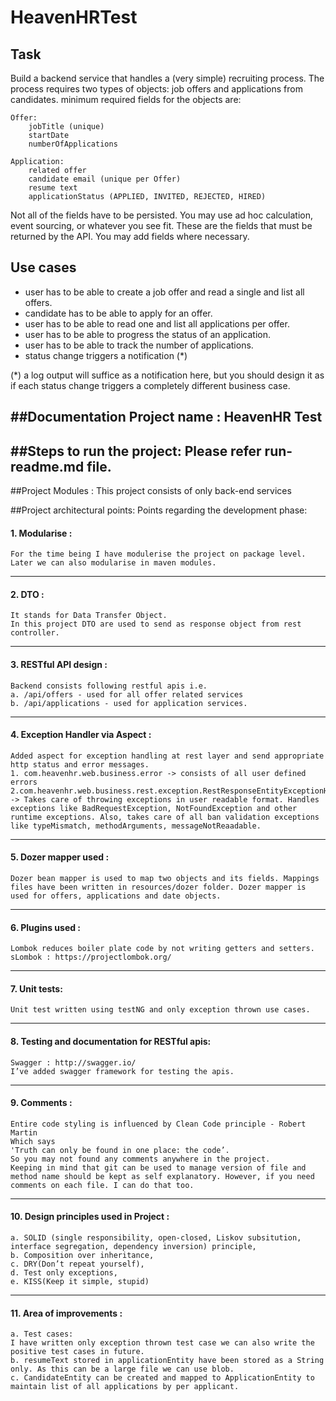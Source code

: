 # HeavenHRTest
## Task

Build a backend service that handles a (very simple) recruiting process. The process requires two types of objects: job offers and applications from candidates.
minimum required fields for the objects are:

    Offer:
        jobTitle (unique)
        startDate
        numberOfApplications

    Application:
        related offer
        candidate email (unique per Offer)
        resume text
        applicationStatus (APPLIED, INVITED, REJECTED, HIRED)
Not all of the fields have to be persisted. You may use ad hoc calculation, event sourcing, or whatever you see fit. These are the fields that must be returned by the API. You may add fields where necessary.

## Use cases

- user has to be able to create a job offer and read a single and list all offers.
- candidate has to be able to apply for an offer.
- user has to be able to read one and list all applications per offer.
- user has to be able to progress the status of an application.
- user has to be able to track the number of applications.
- status change triggers a notification (*)

(*) a log output will suffice as a notification here, but you should design it as if each status change triggers a completely different business case.

##Documentation
	Project name : HeavenHR Test
------------------------------------------------------------------------------------------------------------------------
##Steps to run the project:
	Please refer run-readme.md file.
------------------------------------------------------------------------------------------------------------------------
##Project Modules :
	This project consists of only back-end services
	
##Project architectural points:
	Points regarding the development phase:

#### 1. Modularise :
	For the time being I have modulerise the project on package level.
	Later we can also modularise in maven modules.

------------------------------------------------------------------------------------------------------------------------
#### 2. DTO :
	It stands for Data Transfer Object.
	In this project DTO are used to send as response object from rest controller.

------------------------------------------------------------------------------------------------------------------------
#### 3. RESTful API design :	
	Backend consists following restful apis i.e.
	a. /api/offers - used for all offer related services
	b. /api/applications - used for application services.

------------------------------------------------------------------------------------------------------------------------
#### 4. Exception Handler via Aspect :
	Added aspect for exception handling at rest layer and send appropriate http status and error messages.
	1. com.heavenhr.web.business.error -> consists of all user defined errors
	2.com.heavenhr.web.business.rest.exception.RestResponseEntityExceptionHandler -> Takes care of throwing exceptions in user readable format. Handles exceptions like BadRequestException, NotFoundException and other runtime exceptions. Also, takes care of all ban validation exceptions like typeMismatch, methodArguments, messageNotReaadable.
	

------------------------------------------------------------------------------------------------------------------------
#### 5. Dozer mapper used :
	Dozer bean mapper is used to map two objects and its fields. Mappings files have been written in resources/dozer folder. Dozer mapper is used for offers, applications and date objects.
	

------------------------------------------------------------------------------------------------------------------------

#### 6. Plugins used :
	Lombok reduces boiler plate code by not writing getters and setters. sLombok : https://projectlombok.org/

------------------------------------------------------------------------------------------------------------------------
#### 7. Unit tests:
	Unit test written using testNG and only exception thrown use cases.

------------------------------------------------------------------------------------------------------------------------
#### 8. Testing and documentation for RESTful apis:
	Swagger : http://swagger.io/
	I’ve added swagger framework for testing the apis.

------------------------------------------------------------------------------------------------------------------------
#### 9. Comments :
	Entire code styling is influenced by Clean Code principle - Robert Martin
	Which says
	'Truth can only be found in one place: the code’.
	So you may not found any comments anywhere in the project.
	Keeping in mind that git can be used to manage version of file and method name should be kept as self explanatory. However, if you need comments on each file. I can do that too.

------------------------------------------------------------------------------------------------------------------------
#### 10. Design principles used in Project :
	a. SOLID (single responsibility, open-closed, Liskov subsitution, interface segregation, dependency inversion) principle,
	b. Composition over inheritance,
	c. DRY(Don’t repeat yourself),
	d. Test only exceptions,
	e. KISS(Keep it simple, stupid)

------------------------------------------------------------------------------------------------------------------------
#### 11. Area of improvements :
	a. Test cases:
	I have written only exception thrown test case we can also write the positive test cases in future.
	b. resumeText stored in applicationEntity have been stored as a String only. As this can be a large file we can use blob.
	c. CandidateEntity can be created and mapped to ApplicationEntity to maintain list of all applications by per applicant. 
	

